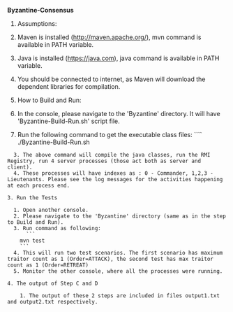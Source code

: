 **Byzantine-Consensus**

1. Assumptions:

  1. Maven is installed (http://maven.apache.org/), mvn command is available in PATH variable.
  2. Java is installed (https://java.com), java command is available in PATH variable.
  3. You should be connected to internet, as Maven will download the dependent libraries for compilation.


2. How to Build and Run:
  1. In the console, please navigate to the 'Byzantine' directory. It will have 'Byzantine-Build-Run.sh' script file.
  2. Run the following command to get the executable class files:
	````    
./Byzantine-Build-Run.sh
````
  3. The above command will compile the java classes, run the RMI Registry, run 4 server processes (those act both as server and client).
  4. These processes will have indexes as : 0 - Commander, 1,2,3 - Lieutenants. Please see the log messages for the activities happening at each process end.

3. Run the Tests

  1. Open another console.
  2. Please navigate to the 'Byzantine' directory (same as in the step to Build and Run).
  3. Run command as following:
	  ```
    mvn test
    ```
  4. This will run two test scenarios. The first scenario has maximum traitor count as 1 (Order=ATTACK), the second test has max traitor count as 1 (Order=RETREAT)
  5. Monitor the other console, where all the processes were running.

4. The output of Step C and D 
	
	1. The output of these 2 steps are included in files output1.txt and output2.txt respectively.
